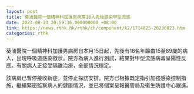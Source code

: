 ```yaml
---
layout: post
title: 葵涌醫院一個精神科加護男病房18人先後感染甲型流感
date: 2023-08-23 20:59:36.000000000 +08:00
link: https://news.rthk.hk/rthk/ch/component/k2/1714825-20230823.htm
categories: rthk
---
```


葵涌醫院一個精神科加護男病房自本月15日起，先後有18名年齡由15至89歲的病人，出現呼吸道感染徵狀。院方為病人進行測試，結果對甲型流感病毒呈陽性反應。有關病人正接受隔離治療，全部情況穩定。

該病房已暫停接收新症，並停止探訪安排。院方已根據既定指引加強感染控制措施，繼續緊密監察病人的健康情況，並已將個案呈報醫管局及衞生防護中心跟進。
